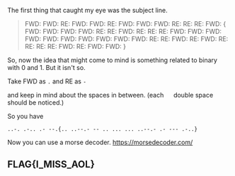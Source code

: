 The first thing that caught my eye was the subject line.

>FWD: FWD: RE: FWD:  FWD: RE: FWD: FWD:  FWD: RE:  RE: RE: FWD: { FWD: FWD:  FWD: FWD: RE: RE: FWD: RE:  RE: RE:  FWD: FWD:  FWD: FWD: FWD:  FWD: FWD: FWD:  FWD: FWD: RE: RE: FWD: RE:  FWD: RE:  RE: RE: RE:  FWD: RE: FWD: FWD: }

 So, now the idea that might come to mind is something related to binary with 0 and 1. But it isn't so. 

 Take FWD as `.` and RE as `-`

and keep in mind about the spaces in between. (each `  ` double space should be noticed.)   

So you have 

`..-. .-.. .- --.{.. ..--.- -- .. ... ... ..--.- .- --- .-..}`

Now you can use a morse decoder.
https://morsedecoder.com/

## FLAG{I_MISS_AOL}
